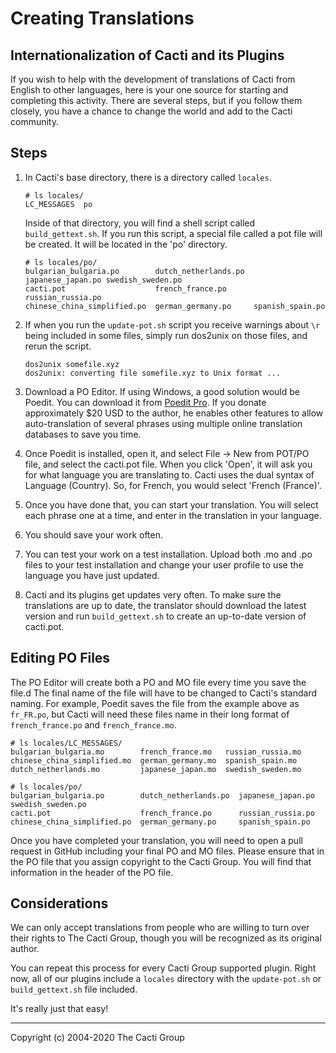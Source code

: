 # Creating Translations

## Internationalization of Cacti and its Plugins

If you wish to help with the development of translations of Cacti from English
to other languages, here is your one source for starting and completing this
activity.  There are several steps, but if you follow them closely, you have a
chance to change the world and add to the Cacti community.

## Steps

1. In Cacti's base directory, there is a directory called `locales`.

   ```console
   # ls locales/
   LC_MESSAGES  po
   ```

   Inside of that directory, you will find a shell script called
   `build_gettext.sh`. If you run this script, a special file called a pot
   file will be created. It will be located in the 'po' directory.

   ```console
   # ls locales/po/
   bulgarian_bulgaria.po        dutch_netherlands.po  japanese_japan.po swedish_sweden.po
   cacti.pot                    french_france.po      russian_russia.po
   chinese_china_simplified.po  german_germany.po     spanish_spain.po
   ```

2. If when you run the `update-pot.sh` script you receive warnings about `\r`
   being included in some files, simply run dos2unix on those files, and rerun
   the script.

   ```console
   dos2unix somefile.xyz
   dos2unix: converting file somefile.xyz to Unix format ...
   ```

3. Download a PO Editor.  If using Windows, a good solution would be Poedit.
   You can download it from [Poedit Pro](https://poedit.net/pro).  If you
   donate approximately $20 USD to the author, he enables other features to
   allow auto-translation of several phrases using multiple online translation
   databases to save you time.

4. Once Poedit is installed, open it, and select File -> New from POT/PO file,
   and select the cacti.pot file.  When you click 'Open', it will ask you for
   what language you are translating to.  Cacti uses the dual syntax of
   Language (Country).  So, for French, you would select 'French (France)'.

5. Once you have done that, you can start your translation.  You will select
   each phrase one at a time, and enter in the translation in your language.

6. You should save your work often.

7. You can test your work on a test installation. Upload both .mo and .po files
   to your test installation and change your user profile to use the language
   you have just updated.

8. Cacti and its plugins get updates very often. To make sure the translations
   are up to date, the translator should download the latest version and run
   `build_gettext.sh` to create an up-to-date version of cacti.pot.

## Editing PO Files

The PO Editor will create both a PO and MO file every time you save the file.d
The final name of the file will have to be changed to Cacti's standard naming.
For example, Poedit saves the file from the example above as `fr_FR.po`, but
Cacti will need these files name in their long format of `french_france.po` and
`french_france.mo`.

```console
# ls locales/LC_MESSAGES/
bulgarian_bulgaria.mo        french_france.mo   russian_russia.mo
chinese_china_simplified.mo  german_germany.mo  spanish_spain.mo
dutch_netherlands.mo         japanese_japan.mo  swedish_sweden.mo
```

```console
# ls locales/po/
bulgarian_bulgaria.po        dutch_netherlands.po  japanese_japan.po  swedish_sweden.po
cacti.pot                    french_france.po      russian_russia.po
chinese_china_simplified.po  german_germany.po     spanish_spain.po
```

Once you have completed your translation, you will need to open a pull request
in GitHub including your final PO and MO files.  Please ensure that in the PO
file that you assign copyright to the Cacti Group. You will find that
information in the header of the PO file.

## Considerations

We can only accept translations from people who are willing to turn over their
rights to The Cacti Group, though you will be recognized as its original
author.

You can repeat this process for every Cacti Group supported plugin. Right now,
all of our plugins include a `locales` directory with the `update-pot.sh` or
`build_gettext.sh` file included.

It's really just that easy!

---
Copyright (c) 2004-2020 The Cacti Group
